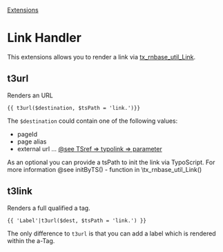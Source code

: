 [Extensions](../extensions.md)

# Link Handler

This extensions allows you to render a link via [tx_rnbase_util_Link](https://github.com/digedag/rn_base/blob/master/util/class.tx_rnbase_util_Link.php).

## t3url

Renders an URL

```twig
{{ t3url($destination, $tsPath = 'link.')}}
```

The `$destination` could contain one of the following values:
* pageId
* page alias
* external url ...
[@see TSref => typolink => parameter](https://docs.typo3.org/typo3cms/TyposcriptReference/Functions/Typolink/Index.html)


As an optional you can provide a tsPath to init the link via TypoScript. For more information @see initByTS() - function in \tx_rnbase_util_Link()


## t3link

Renders a full qualified a tag.

```twig
{{ 'Label'|t3url($dest, $tsPath = 'link.') }}
```

The only difference to `t3url` is that you can add a label which is rendered within the a-Tag.
